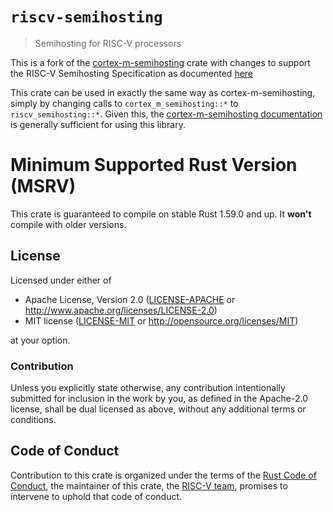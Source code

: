 # `riscv-semihosting`

> Semihosting for RISC-V processors

This is a fork of the
[cortex-m-semihosting](https://docs.rs/cortex-m-semihosting) crate with changes
to support the RISC-V Semihosting Specification as documented
[here](https://github.com/riscv/riscv-semihosting-spec/blob/main/riscv-semihosting-spec.adoc)

This crate can be used in exactly the same way as cortex-m-semihosting, simply
by changing calls to `cortex_m_semihosting::*` to `riscv_semihosting::*`. Given
this, the
[cortex-m-semihosting documentation](https://docs.rs/cortex-m-semihosting) is
generally sufficient for using this library.

# Minimum Supported Rust Version (MSRV)

This crate is guaranteed to compile on stable Rust 1.59.0 and up. It **won't**
compile with older versions.

## License

Licensed under either of

- Apache License, Version 2.0 ([LICENSE-APACHE](../LICENSE-APACHE) or
  http://www.apache.org/licenses/LICENSE-2.0)
- MIT license ([LICENSE-MIT](../LICENSE-MIT) or
  http://opensource.org/licenses/MIT)

at your option.

### Contribution

Unless you explicitly state otherwise, any contribution intentionally submitted
for inclusion in the work by you, as defined in the Apache-2.0 license, shall be
dual licensed as above, without any additional terms or conditions.

## Code of Conduct

Contribution to this crate is organized under the terms of the [Rust Code of
Conduct][CoC], the maintainer of this crate, the [RISC-V team][team], promises
to intervene to uphold that code of conduct.

[CoC]: ../CODE_OF_CONDUCT.md
[team]: https://github.com/rust-embedded/wg#the-risc-v-team
